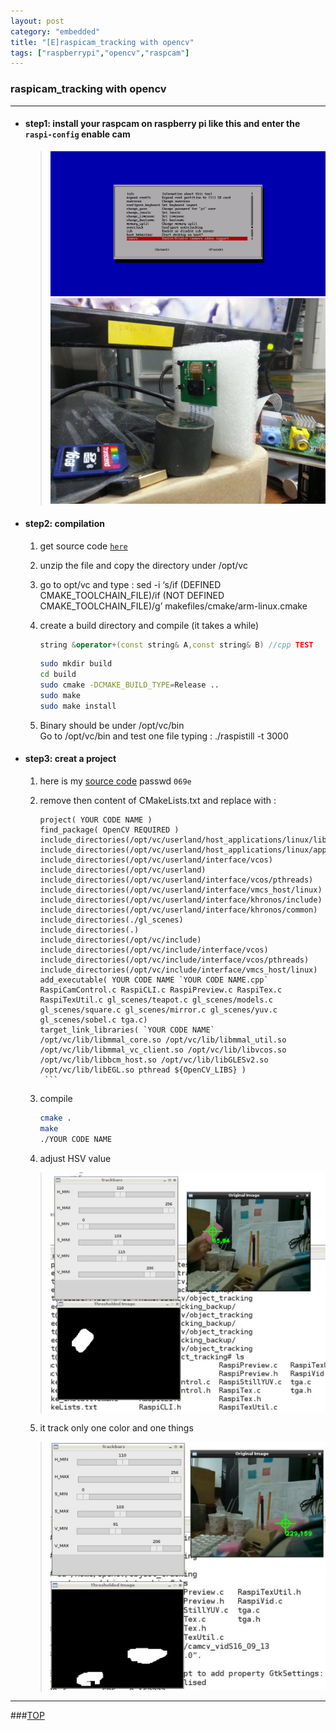 ```yaml
---
layout: post
category: "embedded"
title: "[E]raspicam_tracking with opencv"
tags: ["raspberrypi","opencv","raspcam"]
---
```




<a name="top"></a>
###  raspicam_tracking with opencv

- - - 

* #### step1: install your raspcam on raspberry pi like this and enter the `raspi-config` enable cam
  > <img src="/images/raspcam_track/1.jpg" alt="替代文本" title="1.jpg" width="645" />  
  > <img src="/images/raspcam_track/2.jpg" alt="替代文本" title="2.jpg" width=auto />    
  
* #### step2: compilation  
    1. get source code [`here`](https://github.com/raspberrypi/userland)
    2. unzip the file and copy the directory under /opt/vc
    3. go to opt/vc and type : sed -i ‘s/if (DEFINED CMAKE_TOOLCHAIN_FILE)/if (NOT DEFINED CMAKE_TOOLCHAIN_FILE)/g’ makefiles/cmake/arm-linux.cmake
    4. create a build directory and compile (it takes a while)   

        ```cpp
        string &operator+(const string& A,const string& B) //cpp TEST
        ```   
        ```bash
        sudo mkdir build
        cd build
        sudo cmake -DCMAKE_BUILD_TYPE=Release ..
        sudo make
        sudo make install
        ```  
    5. Binary should be under /opt/vc/bin   
    Go to /opt/vc/bin and test one file typing : ./raspistill -t 3000   

* #### step3: creat a project
   1.  here is my [source code](http://yunpan.cn/cKGtGmFVtSN7V  ) passwd `069e`  
   2. remove then content of CMakeLists.txt and replace with :  

         ```
        project( YOUR CODE NAME )
        find_package( OpenCV REQUIRED )
        include_directories(/opt/vc/userland/host_applications/linux/libs/bcm_host/include)
        include_directories(/opt/vc/userland/host_applications/linux/apps/raspicam/gl_scenes)
        include_directories(/opt/vc/userland/interface/vcos)
        include_directories(/opt/vc/userland)
        include_directories(/opt/vc/userland/interface/vcos/pthreads)
        include_directories(/opt/vc/userland/interface/vmcs_host/linux)
        include_directories(/opt/vc/userland/interface/khronos/include)
        include_directories(/opt/vc/userland/interface/khronos/common)
        include_directories(./gl_scenes)
        include_directories(.)
        include_directories(/opt/vc/include)
        include_directories(/opt/vc/include/interface/vcos)
        include_directories(/opt/vc/include/interface/vcos/pthreads)
        include_directories(/opt/vc/include/interface/vmcs_host/linux)
        add_executable( YOUR CODE NAME `YOUR CODE NAME.cpp` RaspiCamControl.c RaspiCLI.c RaspiPreview.c RaspiTex.c RaspiTexUtil.c gl_scenes/teapot.c gl_scenes/models.c gl_scenes/square.c gl_scenes/mirror.c gl_scenes/yuv.c gl_scenes/sobel.c tga.c)
        target_link_libraries( `YOUR CODE NAME` /opt/vc/lib/libmmal_core.so /opt/vc/lib/libmmal_util.so /opt/vc/lib/libmmal_vc_client.so /opt/vc/lib/libvcos.so /opt/vc/lib/libbcm_host.so /opt/vc/lib/libGLESv2.so /opt/vc/lib/libEGL.so pthread ${OpenCV_LIBS} )
          ```
   3. compile  

        ```bash
        cmake .
        make
        ./YOUR CODE NAME
        ```
   4. adjust HSV value  
  > <img src="/images/raspcam_track/4.jpg" alt="替代文本" title="4.jpg" width=auto />    
   5. it track only one color and one things  
  > <img src="/images/raspcam_track/6.jpg" alt="替代文本" title="6.jpg" width=auto />    


- - - 

###[TOP](#top)
